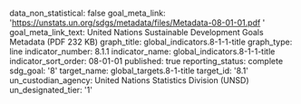 data_non_statistical: false
goal_meta_link: 'https://unstats.un.org/sdgs/metadata/files/Metadata-08-01-01.pdf '
goal_meta_link_text: United Nations Sustainable Development Goals Metadata (PDF 232
  KB)
graph_title: global_indicators.8-1-1-title
graph_type: line
indicator_number: 8.1.1
indicator_name: global_indicators.8-1-1-title
indicator_sort_order: 08-01-01
published: true
reporting_status: complete
sdg_goal: '8'
target_name: global_targets.8-1-title
target_id: '8.1'
un_custodian_agency: United Nations Statistics Division (UNSD)
un_designated_tier: '1'